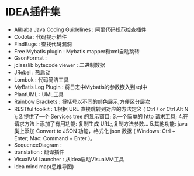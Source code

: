 # IDEA插件集

* Alibaba Java Coding Guidelines : 阿里代码规范检查插件
* Codota : 代码提示插件
* FindBugs : 查找代码漏洞
* Free Mybatis plugin : Mybatis mapper和xml自动跳转
* GsonFormat : 
* jclasslib bytecode viewer : 二进制数据
* JRebel : 热启动
* Lombok : 代码简洁工具
* MyBatis Log Plugin : 将日志中Mybatis的参数嵌入到sql中
* PlantUML : UML工具
* Rainbow Brackets : 将括号以不同的颜色展示,方便区分层次
* RESTful toolkit : 1.根据 URL 直接跳转到对应的方法定义 ( Ctrl \ or Ctrl Alt N );
  2.提供了一个 Services tree 的显示窗口;
  3.一个简单的 http 请求工具;
  4.在请求方法上添加了有用功能: 复制生成 URL;,复制方法参数...
  5.其他功能: java 类上添加 Convert to JSON 功能，格式化 json 数据 ( Windows: Ctrl + Enter; Mac: Command + Enter )。
* SequenceDiagram : 
* translation : 翻译插件
* VisualVM Launcher : 从idea启动VisualVM工具
* idea mind map(思维导图)


